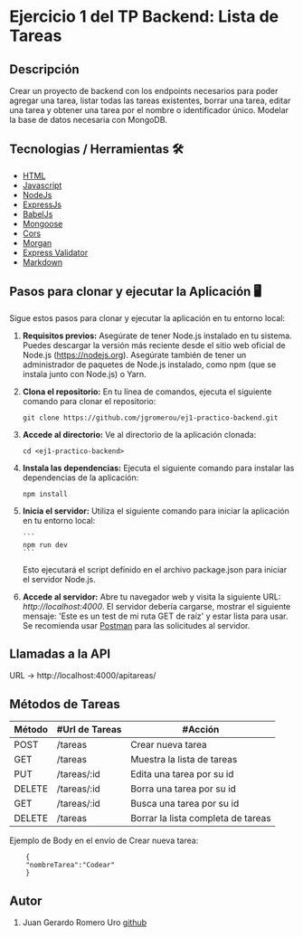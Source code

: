 # Ejercicio 1 del TP Backend: Lista de Tareas

## Descripción

Crear un proyecto de backend con los endpoints necesarios para poder agregar
una tarea, listar todas las tareas existentes, borrar una tarea, editar una tarea y
obtener una tarea por el nombre o identificador único. Modelar la base de datos
necesaria con MongoDB.

## Tecnologias / Herramientas 🛠

- [HTML](https://developer.mozilla.org/es/docs/Web/HTML)
- [Javascript](https://www.w3schools.com/js/)
- [NodeJs](https://nodejs.org/es)
- [ExpressJs](https://expressjs.com/es/)
- [BabelJs](https://babeljs.io/)
- [Mongoose](https://mongoosejs.com/)
- [Cors](https://github.com/expressjs/cors#readme)
- [Morgan](https://github.com/expressjs/morgan)
- [Express Validator](https://express-validator.github.io/docs)
- [Markdown](https://markdown.es/)

## Pasos para clonar y ejecutar la Aplicación 🖥

Sigue estos pasos para clonar y ejecutar la aplicación en tu entorno local:

1.  **Requisitos previos:** Asegúrate de tener Node.js instalado en tu sistema. Puedes descargar la versión más reciente desde el sitio web oficial de Node.js (https://nodejs.org).
    Asegúrate también de tener un administrador de paquetes de Node.js instalado, como npm (que se instala junto con Node.js) o Yarn.

2.  **Clona el repositorio:** En tu línea de comandos, ejecuta el siguiente comando para clonar el repositorio:

    ```
    git clone https://github.com/jgromerou/ej1-practico-backend.git
    ```

3.  **Accede al directorio:** Ve al directorio de la aplicación clonada:

    ```
    cd <ej1-practico-backend>
    ```

4.  **Instala las dependencias:** Ejecuta el siguiente comando para instalar las dependencias de la aplicación:

    ```
    npm install
    ```

5.  **Inicia el servidor:** Utiliza el siguiente comando para iniciar la aplicación en tu entorno local:

        ```
        npm run dev
        ```

    Esto ejecutará el script definido en el archivo package.json para iniciar el servidor Node.js.

6.  **Accede al servidor:** Abre tu navegador web y visita la siguiente URL: _http://localhost:4000_. El servidor debería cargarse, mostrar el siguiente mensaje: 'Este es un test de mi ruta GET de raíz' y estar lista para usar. Se recomienda usar [Postman](https://www.postman.com/) para las solicitudes al servidor.

## Llamadas a la API

URL -> http://localhost:4000/apitareas/

## Métodos de Tareas

| Método | #Url de Tareas | #Acción                            |
| ------ | -------------- | ---------------------------------- |
| POST   | /tareas        | Crear nueva tarea                  |
| GET    | /tareas        | Muestra la lista de tareas         |
| PUT    | /tareas/:id    | Edita una tarea por su id          |
| DELETE | /tareas/:id    | Borra una tarea por su id          |
| GET    | /tareas/:id    | Busca una tarea por su id          |
| DELETE | /tareas        | Borrar la lista completa de tareas |

Ejemplo de Body en el envío de Crear nueva tarea:

```
    {
    "nombreTarea":"Codear"
    }
```

## Autor

1. Juan Gerardo Romero Uro [github](https://github.com/jgromerou)
